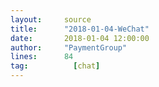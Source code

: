 ```yaml
---
layout:     source 
title:      "2018-01-04-WeChat"
date:       2018-01-04 12:00:00
author:     "PaymentGroup"
lines:      84 
tag:		  [chat]
---
```

